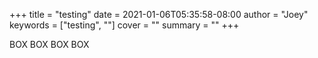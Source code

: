 +++
title = "testing"
date = 2021-01-06T05:35:58-08:00
author = "Joey"
keywords = ["testing", ""]
cover = ""
summary = ""
+++

BOX BOX BOX BOX
